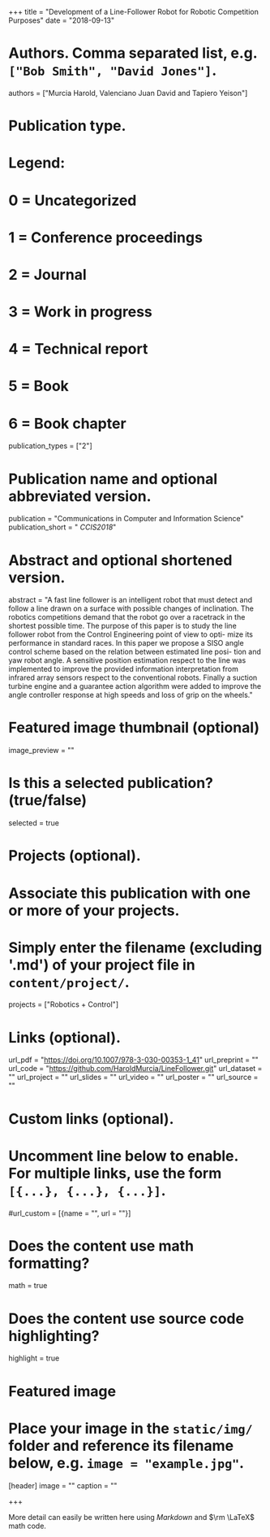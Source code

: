 +++
title = "Development of a Line-Follower Robot for Robotic Competition Purposes"
date = "2018-09-13"

# Authors. Comma separated list, e.g. `["Bob Smith", "David Jones"]`.
authors = ["Murcia Harold, Valenciano Juan David and Tapiero Yeison"]

# Publication type.
# Legend:
# 0 = Uncategorized
# 1 = Conference proceedings
# 2 = Journal
# 3 = Work in progress
# 4 = Technical report
# 5 = Book
# 6 = Book chapter
publication_types = ["2"]

# Publication name and optional abbreviated version.
publication = "Communications in Computer and Information Science"
publication_short = " *CCIS2018*"

# Abstract and optional shortened version.
abstract = "A fast line follower is an intelligent robot that must detect and follow a line drawn on a surface with possible changes of inclination. The robotics competitions demand that the robot go over a racetrack in the shortest possible time. The purpose of this paper is to study the line follower robot from the Control Engineering point of view to opti- mize its performance in standard races. In this paper we propose a SISO angle control scheme based on the relation between estimated line posi- tion and yaw robot angle. A sensitive position estimation respect to the line was implemented to improve the provided information interpretation from infrared array sensors respect to the conventional robots. Finally a suction turbine engine and a guarantee action algorithm were added to improve the angle controller response at high speeds and loss of grip on the wheels."

# Featured image thumbnail (optional)
image_preview = ""

# Is this a selected publication? (true/false)
selected = true

# Projects (optional).
#   Associate this publication with one or more of your projects.
#   Simply enter the filename (excluding '.md') of your project file in `content/project/`.
projects = ["Robotics + Control"]

# Links (optional).
url_pdf = "https://doi.org/10.1007/978-3-030-00353-1_41"
url_preprint = ""
url_code = "https://github.com/HaroldMurcia/LineFollower.git"
url_dataset = ""
url_project = ""
url_slides = ""
url_video = ""
url_poster = ""
url_source = ""

# Custom links (optional).
#   Uncomment line below to enable. For multiple links, use the form `[{...}, {...}, {...}]`.
#url_custom = [{name = "", url = ""}]

# Does the content use math formatting?
math = true

# Does the content use source code highlighting?
highlight = true

# Featured image
# Place your image in the `static/img/` folder and reference its filename below, e.g. `image = "example.jpg"`.
[header]
image = ""
caption = ""

+++

More detail can easily be written here using *Markdown* and $\rm \LaTeX$ math code.
